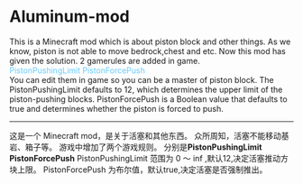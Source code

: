# Aluminum-mod

This is a Minecraft mod which is about piston block and other things.
As we know, piston is not able to move bedrock,chest and etc.
Now this mod has given the solution.
2 gamerules are added in game.<br>
<font style="color:#66ccff">PistonPushingLimit
PistonForcePush</font><br>
You can edit them in game so you can be a master of piston block.
The PistonPushingLimit defaults to 12, which determines the upper limit of the piston-pushing blocks.
PistonForcePush is a Boolean value that defaults to true and determines whether the piston is forced to push.

---

这是一个 Minecraft mod，是关于活塞和其他东西。
众所周知，活塞不能移动基岩、箱子等。
游戏中增加了两个游戏规则。
分别是**PistonPushingLimit PistonForcePush**
PistonPushingLimit 范围为 0 ～ inf ,默认12,决定活塞推动方块上限。
PistonForcePush 为布尔值，默认true,决定活塞是否强制推出。
